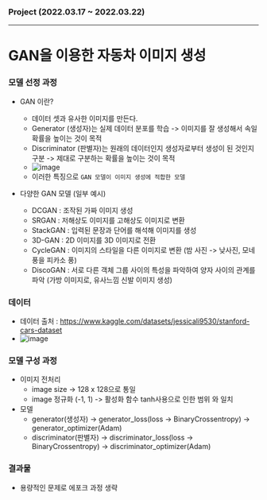 ### Project (2022.03.17 ~ 2022.03.22)
- - -
# GAN을 이용한 자동차 이미지 생성

### 모델 선정 과정
- GAN 이란?
  - 데이터 셋과 유사한 이미지를 만든다.
  - Generator (생성자)는 실제 데이터 분포를 학습 -> 이미지를 잘 생성해서 속일 확률을 높이는 것이 목적
  - Discriminator (판별자)는 원래의 데이터인지 생성자로부터 생성이 된 것인지 구분 -> 제대로 구분하는 확률을 높이는 것이 목적
  - ![image](https://user-images.githubusercontent.com/78893090/169685408-3b628c9e-ba3f-4c0e-9c33-dd4d8ec5b0b2.png)
  - 이러한 특징으로 `GAN 모델이 이미지 생성에 적합한 모델`

- 다양한 GAN 모델 (일부 예시)
  - DCGAN : 조작된 가짜 이미지 생성
  - SRGAN : 저해상도 이미지를 고해상도 이미지로 변환
  - StackGAN : 입력된 문장과 단어를 해석해 이미지를 생성
  - 3D-GAN : 2D 이미지를 3D 이미지로 전환
  - CycleGAN : 이미지의 스타일을 다른 이미지로 변환 (밤 사진 -> 낮사진, 모네풍을 피카소 풍)
  - DiscoGAN : 서로 다른 객체 그룹 사이의 특성을 파악하여 양자 사이의 관계를 파악 (가방 이미지로, 유사느낌 신발 이미지 생성)

### 데이터
- 데이터 출처 : https://www.kaggle.com/datasets/jessicali9530/stanford-cars-dataset
- ![image](https://user-images.githubusercontent.com/78893090/169685550-69746b15-31e7-4c3f-b95e-3191a9c427ff.png)

### 모델 구성 과정
- 이미지 전처리
  - image size -> 128 x 128으로 통일
  - image 정규화 (-1, 1) -> 활성화 함수 tanh사용으로 인한 범위 와 일치 
- 모델
  - generator(생성자) -> generator_loss(loss -> BinaryCrossentropy) -> generator_optimizer(Adam)
  - discriminator(판별자) -> discriminator_loss(loss -> BinaryCrossentropy) -> discriminator_optimizer(Adam)

### 결과물
- 용량적인 문제로 에포크 과정 생략

